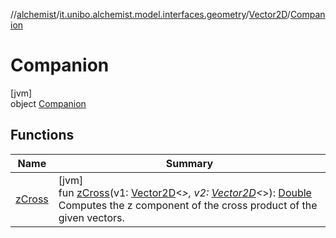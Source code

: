 //[alchemist](../../../../index.md)/[it.unibo.alchemist.model.interfaces.geometry](../../index.md)/[Vector2D](../index.md)/[Companion](index.md)

# Companion

[jvm]\
object [Companion](index.md)

## Functions

| Name | Summary |
|---|---|
| [zCross](z-cross.md) | [jvm]<br>fun [zCross](z-cross.md)(v1: [Vector2D](../index.md)<*>, v2: [Vector2D](../index.md)<*>): [Double](https://kotlinlang.org/api/latest/jvm/stdlib/kotlin/-double/index.html)<br>Computes the z component of the cross product of the given vectors. |
